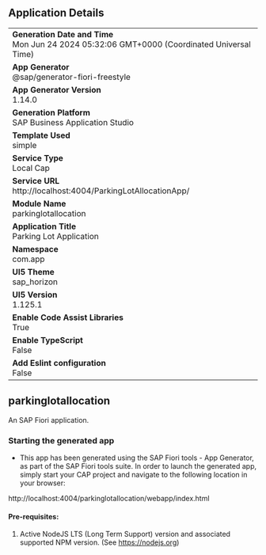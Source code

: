 ## Application Details
|               |
| ------------- |
|**Generation Date and Time**<br>Mon Jun 24 2024 05:32:06 GMT+0000 (Coordinated Universal Time)|
|**App Generator**<br>@sap/generator-fiori-freestyle|
|**App Generator Version**<br>1.14.0|
|**Generation Platform**<br>SAP Business Application Studio|
|**Template Used**<br>simple|
|**Service Type**<br>Local Cap|
|**Service URL**<br>http://localhost:4004/ParkingLotAllocationApp/
|**Module Name**<br>parkinglotallocation|
|**Application Title**<br>Parking Lot Application|
|**Namespace**<br>com.app|
|**UI5 Theme**<br>sap_horizon|
|**UI5 Version**<br>1.125.1|
|**Enable Code Assist Libraries**<br>True|
|**Enable TypeScript**<br>False|
|**Add Eslint configuration**<br>False|

## parkinglotallocation

An SAP Fiori application.

### Starting the generated app

-   This app has been generated using the SAP Fiori tools - App Generator, as part of the SAP Fiori tools suite.  In order to launch the generated app, simply start your CAP project and navigate to the following location in your browser:

http://localhost:4004/parkinglotallocation/webapp/index.html

#### Pre-requisites:

1. Active NodeJS LTS (Long Term Support) version and associated supported NPM version.  (See https://nodejs.org)


